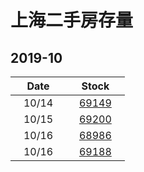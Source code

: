 # 上海二手房存量   
## 2019-10

| Date | Stock |
| ------ | ------ |
| &nbsp;&nbsp;&nbsp;10/14&nbsp;&nbsp;&nbsp; | &nbsp;&nbsp;&nbsp;[69149](Shanghai_Stock.md)&nbsp;&nbsp;&nbsp; |
| &nbsp;&nbsp;&nbsp;10/15&nbsp;&nbsp;&nbsp; | &nbsp;&nbsp;&nbsp;[69200](Shanghai_Stock.md)&nbsp;&nbsp;&nbsp; |
| &nbsp;&nbsp;&nbsp;10/16&nbsp;&nbsp;&nbsp; | &nbsp;&nbsp;&nbsp;[68986](Shanghai_Stock.md)&nbsp;&nbsp;&nbsp; |
| &nbsp;&nbsp;&nbsp;10/16&nbsp;&nbsp;&nbsp; | &nbsp;&nbsp;&nbsp;[69188](Shanghai_Stock.md)&nbsp;&nbsp;&nbsp; |

